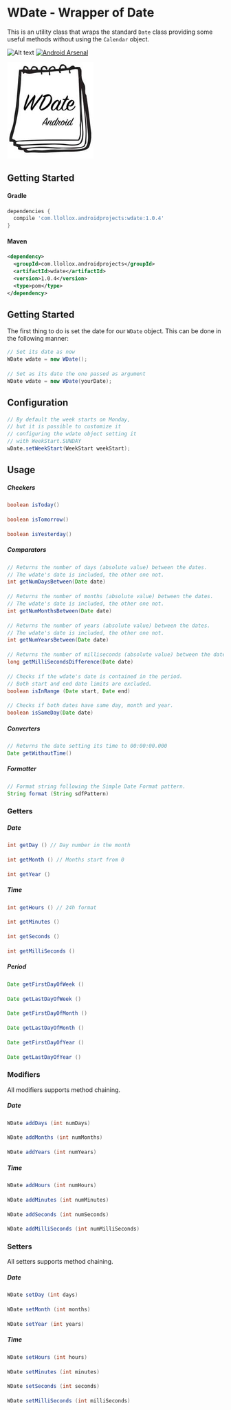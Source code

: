 # WDate - Wrapper of Date

This is an utility class that wraps the standard `Date` class
providing some useful methods without using the `Calendar` object.

![Alt text](https://img.shields.io/badge/license-MIT-green.svg?style=flat)
[![Android Arsenal](https://img.shields.io/badge/Android%20Arsenal-WDate%20--%20Wrapper%20of%20Date-brightgreen.svg?style=flat)](https://android-arsenal.com/details/1/5136)

![alt tag](logo.jpg)


## Getting Started

#### Gradle

```groovy
dependencies {
  compile 'com.llollox.androidprojects:wdate:1.0.4'
}
```

#### Maven
```xml
<dependency>
  <groupId>com.llollox.androidprojects</groupId>
  <artifactId>wdate</artifactId>
  <version>1.0.4</version>
  <type>pom</type>
</dependency>
```

## Getting Started

The first thing to do is set the date for our
`WDate` object. This can be done in the following manner:

```java
// Set its date as now
WDate wdate = new WDate();

// Set as its date the one passed as argument
WDate wdate = new WDate(yourDate);
```

## Configuration
```java
// By default the week starts on Monday,
// but it is possible to customize it
// configuring the wdate object setting it
// with WeekStart.SUNDAY
wDate.setWeekStart(WeekStart weekStart);
```


## Usage

##### Checkers

```java
boolean isToday()

boolean isTomorrow()

boolean isYesterday()
```




##### Comparators

```java
// Returns the number of days (absolute value) between the dates.
// The wdate's date is included, the other one not.
int getNumDaysBetween(Date date)

// Returns the number of months (absolute value) between the dates.
// The wdate's date is included, the other one not.
int getNumMonthsBetween(Date date)

// Returns the number of years (absolute value) between the dates.
// The wdate's date is included, the other one not.
int getNumYearsBetween(Date date)

// Returns the number of milliseconds (absolute value) between the dates.
long getMilliSecondsDifference(Date date)

// Checks if the wdate's date is contained in the period.
// Both start and end date limits are excluded.
boolean isInRange (Date start, Date end)

// Checks if both dates have same day, month and year.
boolean isSameDay(Date date)
```

##### Converters

```java
// Returns the date setting its time to 00:00:00.000
Date getWithoutTime()
```


##### Formatter

```java
// Format string following the Simple Date Format pattern.
String format (String sdfPattern)
```


### Getters

##### Date

```java
int getDay () // Day number in the month

int getMonth () // Months start from 0

int getYear ()
```

##### Time

```java
int getHours () // 24h format

int getMinutes ()

int getSeconds ()

int getMilliSeconds ()
```

##### Period

```java
Date getFirstDayOfWeek ()

Date getLastDayOfWeek ()

Date getFirstDayOfMonth ()

Date getLastDayOfMonth ()

Date getFirstDayOfYear ()

Date getLastDayOfYear ()
```



### Modifiers
All modifiers supports method chaining.

##### Date

```java
WDate addDays (int numDays)

WDate addMonths (int numMonths)

WDate addYears (int numYears)
```

##### Time

```java
WDate addHours (int numHours)

WDate addMinutes (int numMinutes)

WDate addSeconds (int numSeconds)

WDate addMilliSeconds (int numMilliSeconds)
```



### Setters
All setters supports method chaining.

##### Date

```java
WDate setDay (int days)

WDate setMonth (int months)

WDate setYear (int years)
```

##### Time

```java
WDate setHours (int hours)

WDate setMinutes (int minutes)

WDate setSeconds (int seconds)

WDate setMilliSeconds (int milliSeconds)
```
